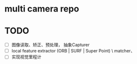 # multi camera repo 



# TODO 
- [ ] 图像读取、矫正、预处理， 抽象Capturer
- [ ] local feature extractor (ORB | SURF | Super Point) \ matcher、
- [ ] 实现视觉里程计